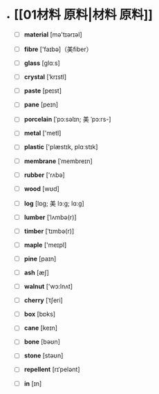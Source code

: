 - # [[01材料 原料|材料 原料]]
	- [ ] <span class="vocabulary">**material**</span> [mə'tɪərɪəl]
	- [ ] <span class="vocabulary">**fibre**</span> ['faɪbə]（美fiber）
	- [ ] <span class="vocabulary">**glass**</span> [ɡlɑːs]
	- [ ] <span class="vocabulary">**crystal**</span> [ˈkrɪstl]
	- [ ] <span class="vocabulary">**paste**</span> [peɪst]
	- [ ] <span class="vocabulary">**pane**</span> [peɪn]
	- [ ] <span class="vocabulary">**porcelain**</span> [ˈpɔ:səlɪn; 美 ˈpɔ:rs-]
	- [ ] <span class="vocabulary">**metal**</span> ['metl]
	- [ ] <span class="vocabulary">**plastic**</span> ['plæstɪk, plɑːstɪk]
	- [ ] <span class="vocabulary">**membrane**</span> [ˈmembreɪn]
	- [ ] <span class="vocabulary">**rubber**</span> ['rʌbə]
	- [ ] <span class="vocabulary">**wood**</span> [wʊd]
	- [ ] <span class="vocabulary">**log**</span> [lɒg; 美 lɔ:g; lɑ:g]
	- [ ] <span class="vocabulary">**lumber**</span> [ˈlʌmbə(r)]
	- [ ] <span class="vocabulary">**timber**</span> [ˈtɪmbə(r)]
	- [ ] <span class="vocabulary">**maple**</span> ['meɪpl]
	- [ ] <span class="vocabulary">**pine**</span> [paɪn]
	- [ ] <span class="vocabulary">**ash**</span> [æʃ]
	- [ ] <span class="vocabulary">**walnut**</span> ['wɔ:lnʌt]
	- [ ] <span class="vocabulary">**cherry**</span> [ˈtʃeri]
	- [ ] <span class="vocabulary">**box**</span> [bɒks]
	- [ ] <span class="vocabulary">**cane**</span> [keɪn]
	- [ ] <span class="vocabulary">**bone**</span> [bəʊn]
	- [ ] <span class="vocabulary">**stone**</span> [stəʊn]
	- [ ] <span class="vocabulary">**repellent**</span> [rɪˈpelənt]
	- [ ] <span class="vocabulary">**in**</span> [ɪn]


